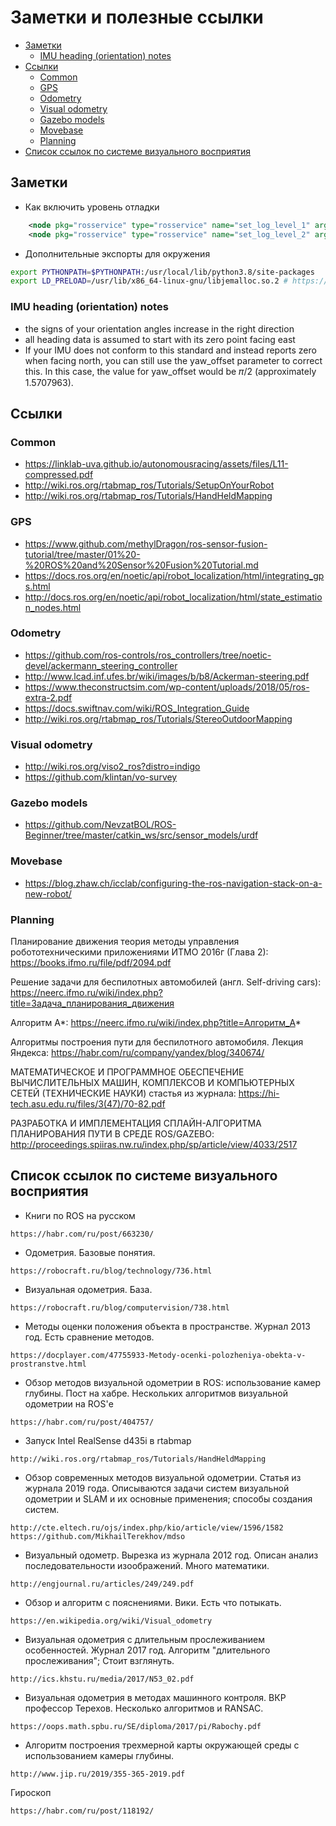 # Заметки и полезные ссылки

- [Заметки](#заметки)
  - [IMU heading (orientation) notes](#imu-heading-orientation-notes)
- [Ссылки](#ссылки)
  - [Common](#common)
  - [GPS](#gps)
  - [Odometry](#odometry)
  - [Visual odometry](#visual-odometry)
  - [Gazebo models](#gazebo-models)
  - [Movebase](#movebase)
  - [Planning](#planning)
- [Список ссылок по системе визуального восприятия](#список-ссылок-по-системе-визуального-восприятия)

## Заметки

- Как включить уровень отладки

```xml
    <node pkg="rosservice" type="rosservice" name="set_log_level_1" args="call --wait /tigra/rosserial_server/set_logger_level 'ros.rosserial_server' 'debug'" />
    <node pkg="rosservice" type="rosservice" name="set_log_level_2" args="call --wait /tigra/rosserial_server/set_logger_level 'ros.roscpp' 'debug'" />
```

- Дополнительные экспорты для окружения

```bash
export PYTHONPATH=$PYTHONPATH:/usr/local/lib/python3.8/site-packages
export LD_PRELOAD=/usr/lib/x86_64-linux-gnu/libjemalloc.so.2 # https://github.com/SteveMacenski/spatio_temporal_voxel_layer/issues/167
```

### IMU heading (orientation) notes

- the signs of your orientation angles increase in the right direction
- all heading data is assumed to start with its zero point facing east
- If your IMU does not conform to this standard and instead reports zero when facing north, you can still use the yaw_offset parameter to correct this. In this case, the value for yaw_offset would be 𝜋/2 (approximately 1.5707963).


## Ссылки

### Common

- https://linklab-uva.github.io/autonomousracing/assets/files/L11-compressed.pdf
- http://wiki.ros.org/rtabmap_ros/Tutorials/SetupOnYourRobot
- http://wiki.ros.org/rtabmap_ros/Tutorials/HandHeldMapping

### GPS

- https://www.github.com/methylDragon/ros-sensor-fusion-tutorial/tree/master/01%20-%20ROS%20and%20Sensor%20Fusion%20Tutorial.md
- https://docs.ros.org/en/noetic/api/robot_localization/html/integrating_gps.html
- http://docs.ros.org/en/noetic/api/robot_localization/html/state_estimation_nodes.html

### Odometry

- https://github.com/ros-controls/ros_controllers/tree/noetic-devel/ackermann_steering_controller
- http://www.lcad.inf.ufes.br/wiki/images/b/b8/Ackerman-steering.pdf
- https://www.theconstructsim.com/wp-content/uploads/2018/05/ros-extra-2.pdf
- https://docs.swiftnav.com/wiki/ROS_Integration_Guide
- http://wiki.ros.org/rtabmap_ros/Tutorials/StereoOutdoorMapping

### Visual odometry

- http://wiki.ros.org/viso2_ros?distro=indigo
- https://github.com/klintan/vo-survey

### Gazebo models

- https://github.com/NevzatBOL/ROS-Beginner/tree/master/catkin_ws/src/sensor_models/urdf

### Movebase

- https://blog.zhaw.ch/icclab/configuring-the-ros-navigation-stack-on-a-new-robot/


### Planning

Планирование движения теория методы управления робототехническими приложениями ИТМО 2016г (Глава 2):
https://books.ifmo.ru/file/pdf/2094.pdf

Решение задачи для беспилотных автомобилей (англ. Self-driving cars):
https://neerc.ifmo.ru/wiki/index.php?title=Задача_планирования_движения

Алгоритм A*:
https://neerc.ifmo.ru/wiki/index.php?title=Алгоритм_A*

Алгоритмы построения пути для беспилотного автомобиля. Лекция Яндекса:
https://habr.com/ru/company/yandex/blog/340674/

МАТЕМАТИЧЕСКОЕ И ПРОГРАММНОЕ ОБЕСПЕЧЕНИЕ ВЫЧИСЛИТЕЛЬНЫХ МАШИН, КОМПЛЕКСОВ И КОМПЬЮТЕРНЫХ СЕТЕЙ (ТЕХНИЧЕСКИЕ НАУКИ) стастья из журнала:
https://hi-tech.asu.edu.ru/files/3(47)/70-82.pdf

РАЗРАБОТКА И ИМПЛЕМЕНТАЦИЯ СПЛАЙН-АЛГОРИТМА ПЛАНИРОВАНИЯ ПУТИ В СРЕДЕ ROS/GAZEBO:
http://proceedings.spiiras.nw.ru/index.php/sp/article/view/4033/2517


## Список ссылок по системе визуального восприятия

- Книги по ROS на русском
```
https://habr.com/ru/post/663230/ 
```
- Одометрия. Базовые понятия.
```
https://robocraft.ru/blog/technology/736.html
```
- Визуальная одометрия. База.
```
https://robocraft.ru/blog/computervision/738.html
```

- Методы оценки положения объекта в пространстве. Журнал 2013 год. Есть сравнение методов.
```
https://docplayer.com/47755933-Metody-ocenki-polozheniya-obekta-v-prostranstve.html
```

- Обзор методов визуальной одометрии в ROS: использование камер глубины. Пост на хабре. Нескольких алгоритмов визуальной одометрии на ROS'е
```
https://habr.com/ru/post/404757/
```
- Запуск Intel RealSense d435i в rtabmap
```
http://wiki.ros.org/rtabmap_ros/Tutorials/HandHeldMapping
```


- Обзор современных методов визуальной одометрии. Статья из журнала 2019 года. Описываются задачи систем визуальной одометрии и SLAM и их основные применения; способы создания систем.
```
http://cte.eltech.ru/ojs/index.php/kio/article/view/1596/1582
https://github.com/MikhailTerekhov/mdso
```

- Визуальный одометр. Вырезка из журнала 2012 год. Описан анализ последовательности изоображений. Много математики.
```
http://engjournal.ru/articles/249/249.pdf
```

- Обзор и алгоритм с пояснениями. Вики. Есть что потыкать.
```
https://en.wikipedia.org/wiki/Visual_odometry
```

- Визуальная одометрия с длительным прослеживанием особенностей. Журнал 2017 год. Алгоритм "длительного прослеживания"; Стоит взглянуть.
```
http://ics.khstu.ru/media/2017/N53_02.pdf
```

- Визуальная одометрия в методах машинного контроля. ВКР профессор Терехов. Несколько алгоритмов и RANSAC.
```
https://oops.math.spbu.ru/SE/diploma/2017/pi/Rabochy.pdf
```

- Алгоритм построения трехмерной карты окружающей среды с использованием камеры глубины.
```
http://www.jip.ru/2019/355-365-2019.pdf
```

Гироскоп
```
https://habr.com/ru/post/118192/
```

